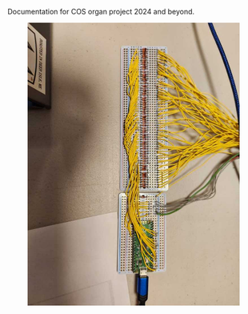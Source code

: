 Documentation for COS organ project 2024 and beyond.

<figure>
  <img src="./images/Dec2024/swell_midi02.jpg" width="700" alt="rp2040"/>
 </figure>

